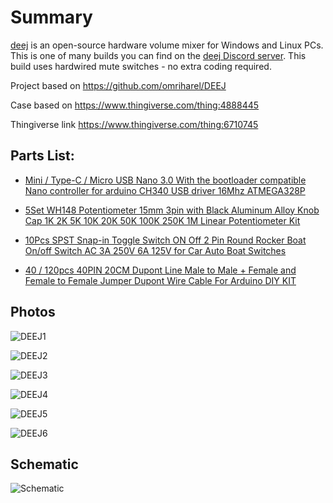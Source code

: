 # Summary
[deej](https://github.com/omriharel/DEEJ) is an open-source hardware volume mixer for Windows and Linux PCs. This is one of many builds you can find on the [deej Discord server](https://discord.gg/nf88NJu). This build uses hardwired mute switches - no extra coding required.

Project based on https://github.com/omriharel/DEEJ

Case based on https://www.thingiverse.com/thing:4888445

Thingiverse link https://www.thingiverse.com/thing:6710745


## Parts List:
- [Mini / Type-C / Micro USB Nano 3.0 With the bootloader compatible Nano controller for arduino CH340 USB driver 16Mhz ATMEGA328P](https://www.aliexpress.com/item/1005006053215107.html?spm=a2g0o.order_list.order_list_main.83.c6dc1802HPzLbS)

- [5Set WH148 Potentiometer 15mm 3pin with Black Aluminum Alloy Knob Cap 1K 2K 5K 10K 20K 50K 100K 250K 1M Linear Potentiometer Kit](https://www.aliexpress.com/item/1005005779765175.html?spm=a2g0o.order_list.order_list_main.98.c6dc1802HPzLbS)

- [10Pcs SPST Snap-in Toggle Switch ON Off 2 Pin Round Rocker Boat On/off Switch AC 3A 250V 6A 125V for Car Auto Boat Switches](https://www.aliexpress.com/item/1005004608439621.html?spm=a2g0o.order_list.order_list_main.88.c6dc1802HPzLbS)

- [40 / 120pcs 40PIN 20CM Dupont Line Male to Male + Female and Female to Female Jumper Dupont Wire Cable For Arduino DIY KIT](https://www.aliexpress.com/item/1005005945668553.html?spm=a2g0o.order_list.order_list_main.113.c6dc1802HPzLbS)

## Photos
![DEEJ1](photos/1.JPEG)

![DEEJ2](photos/2.JPEG)

![DEEJ3](photos/3.JPEG)

![DEEJ4](photos/4.JPEG)

![DEEJ5](photos/5.JPEG)

![DEEJ6](photos/6.JPEG)

## Schematic
![Schematic](schematic/Schematic.png)